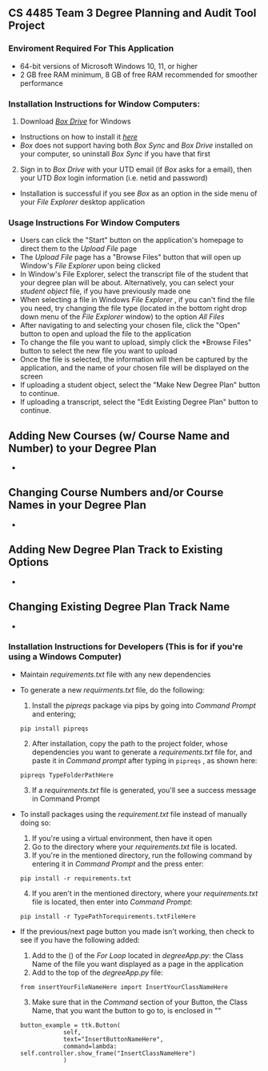 ## CS 4485 Team 3 Degree Planning and Audit Tool Project 

### Enviroment Required For This Application
- 64-bit versions of Microsoft Windows 10, 11, or higher
- 2 GB free RAM minimum, 8 GB of free RAM recommended for smoother performance

### Installation Instructions for Window Computers:
1. Download *[Box Drive](https://www.box.com/resources/downloads)* for Windows
- Instructions on how to install it *[here](https://support.box.com/hc/en-us/articles/360043697474-Installing-and-Updating-Box-Drive)*
- *Box* does not support having both *Box Sync* and *Box Drive* installed on your computer, so uninstall *Box Sync* if you have that first
2. Sign in to *Box Drive* with your UTD email (if *Box* asks for a email), then your UTD *Box* login information (i.e. netid and password)
- Installation is successful if you see *Box* as an option in the side menu of your *File Explorer* desktop application

### Usage Instructions For Window Computers
- Users can click the "Start" button on the application's homepage to direct them to the *Upload File* page 
- The *Upload File* page has a "Browse Files" button that will open up Window's *File Explorer* upon being clicked
- In Window's File Explorer, select the transcript file of the student that your degree plan will be about. Alternatively, you can select your *student object* file, if you have previously made one
- When selecting a file in Windows *File Explorer* , if you can't find the file you need, try changing the file type (located in the bottom right drop down menu of the *File Explorer* window) to the option *All Files* 
- After navigating to and selecting your chosen file, click the "Open" button to open and upload the file to the application
- To change the file you want to upload, simply click the *Browse Files" button to select the new file you want to upload
- Once the file is selected, the information will then be captured by the application, and the name of your chosen file will be displayed on the screen
- If uploading a student object, select the "Make New Degree Plan" button to continue. 
- If uploading a transcript, select the "Edit Existing Degree Plan" button to continue. 

## Adding New Courses (w/ Course Name and Number) to your Degree Plan
- 

## Changing Course Numbers and/or Course Names in your Degree Plan
- 

## Adding New Degree Plan Track to Existing Options
- 

## Changing Existing Degree Plan Track Name
- 

### Installation Instructions for Developers (This is for if you're using a Windows Computer)
- Maintain *requirements.txt* file with any new dependencies
- To generate a new *requirments.txt* file, do the following:
  1. Install the *pipreqs* package via pips by going into *Command Prompt* and entering; 
  ```
  pip install pipreqs
  ```
  2. After installation, copy the path to the project folder, whose dependencies you want to generate a *requirements.txt* file for, and paste it in *Command prompt* after typing in `pipreqs` , as shown here: 
  ```
  pipreqs TypeFolderPathHere
  ```
  3. If a *requirements.txt* file is generated, you'll see a success message in Command Prompt

- To install packages using the *requirement.txt* file instead of manually doing so: 
  1. If you're using a virtual environment, then have it open
  2. Go to the directory where your *requirements.txt* file is located.
  3. If you're in the mentioned directory, run the following command by entering it in *Command Prompt* and the press enter:
  ```
  pip install -r requirements.txt
  ```
  4. If you aren't in the mentioned directory, where your *requirements.txt* file is located, then enter into *Command Prompt*:
  ```
  pip install -r TypePathTorequirements.txtFileHere
  ```

- If the previous/next page button you made isn't working, then check to see if you have the following added: 
  1. Add to the () of the *For Loop* located in *degreeApp.py*: the Class Name of the file you want displayed as a page in the application 
  2. Add to the top of the *degreeApp.py* file: 
  ```
  from insertYourFileNameHere import InsertYourClassNameHere
  ```
  3. Make sure that in the *Command* section of your Button, the Class Name, that you want the button to go to, is enclosed in ""
  ```
  button_example = ttk.Button(
              self,
              text="InsertButtonNameHere",
              command=lambda: self.controller.show_frame("InsertClassNameHere")
              )
  ```


